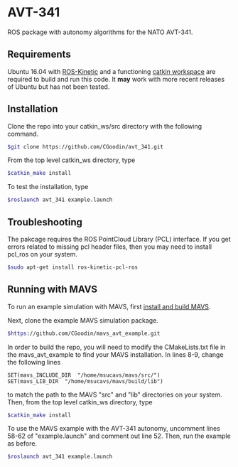 # AVT-341
ROS package with autonomy algorithms for the NATO AVT-341.

## Requirements
Ubuntu 16.04 with [ROS-Kinetic](http://wiki.ros.org/kinetic/Installation/Ubuntu) and a functioning [catkin workspace](http://wiki.ros.org/catkin/Tutorials/create_a_workspace) are required to build and run this code. It **may** work with more recent releases of Ubuntu but has not been tested.

## Installation
Clone the repo into your catkin_ws/src directory with the following command.
```bash
$git clone https://github.com/CGoodin/avt_341.git
```
From the top level catkin_ws directory, type
```bash
$catkin_make install
```

To test the installation, type
```bash
$roslaunch avt_341 example.launch
```

##  Troubleshooting
The pakcage requires the ROS PointCloud Library (PCL) interface. If you get errors related to missing pcl header files, then you may need to install pcl_ros on your system.
```bash
$sudo apt-get install ros-kinetic-pcl-ros
```

## Running with MAVS
To run an example simulation with MAVS, first [install and build MAVS](https://gitlab.com/cgoodin/msu-autonomous-vehicle-simulator/-/wikis/MavsBuildInstructions).

Next, clone the example MAVS simulation package.
```bash
$https://github.com/CGoodin/mavs_avt_example.git
```

In order to build the repo, you will need to modify the CMakeLists.txt file in the mavs_avt_example to find your MAVS installation. In lines 8-9, change the following lines 
```
SET(mavs_INCLUDE_DIR  "/home/msucavs/mavs/src/")
SET(mavs_LIB_DIR  "/home/msucavs/mavs/build/lib")
```
to match the path to the MAVS "src" and "lib" directories on your system. Then, from the top level catkin_ws directory, type
```bash
$catkin_make install
```

To use the MAVS example with the AVT-341 autonomy, uncomment lines 58-62 of "example.launch" and comment out line 52. Then, run the example as before.
```bash
$roslaunch avt_341 example.launch
```
